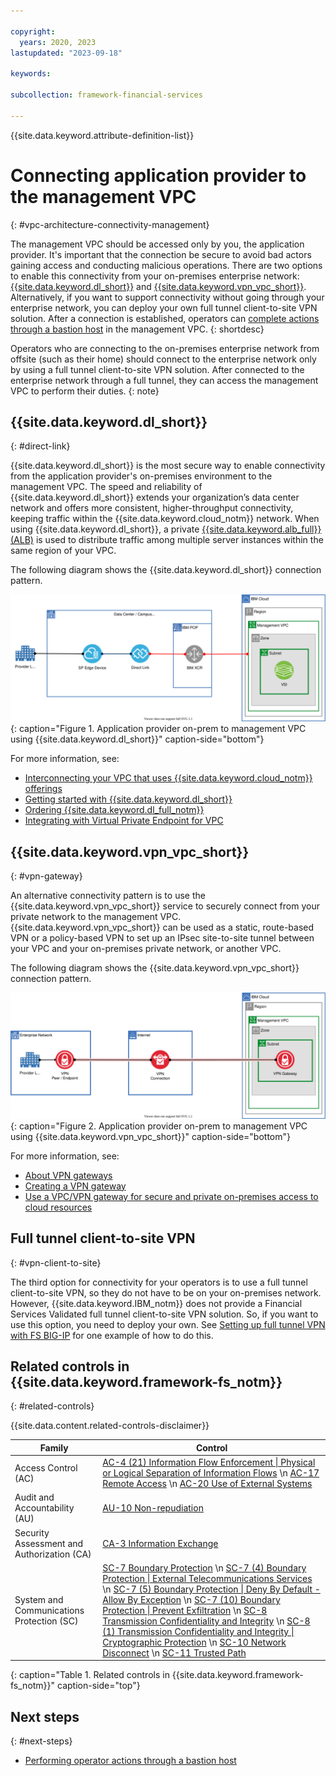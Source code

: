 ```yaml
---

copyright:
  years: 2020, 2023
lastupdated: "2023-09-18"

keywords: 

subcollection: framework-financial-services

---
```


{{site.data.keyword.attribute-definition-list}}

# Connecting application provider to the management VPC
{: #vpc-architecture-connectivity-management}

The management VPC should be accessed only by you, the application provider. It's important that the connection be secure to avoid bad actors gaining access and conducting malicious operations. There are two options to enable this connectivity from your on-premises enterprise network: [{{site.data.keyword.dl_short}}](/docs/dl?topic=dl-dl-about) and [{{site.data.keyword.vpn_vpc_short}}](/docs/vpc?topic=vpc-using-vpn). Alternatively, if you want to support connectivity without going through your enterprise network, you can deploy your own full tunnel client-to-site VPN solution. After a connection is established, operators can [complete actions through a bastion host](/docs/framework-financial-services?topic=framework-financial-services-vpc-architecture-connectivity-bastion) in the management VPC.
{: shortdesc}

Operators who are connecting to the on-premises enterprise network from offsite (such as their home) should connect to the enterprise network only by using a full tunnel client-to-site VPN solution. After connected to the enterprise network through a full tunnel, they can access the management VPC to perform their duties.
{: note}

## {{site.data.keyword.dl_short}}
{: #direct-link}

{{site.data.keyword.dl_short}} is the most secure way to enable connectivity from the application provider's on-premises environment to the management VPC. The speed and reliability of {{site.data.keyword.dl_short}} extends your organization’s data center network and offers more consistent, higher-throughput connectivity, keeping traffic within the {{site.data.keyword.cloud_notm}} network. When using {{site.data.keyword.dl_short}}, a private [{{site.data.keyword.alb_full}} (ALB)](/docs/vpc?topic=vpc-load-balancers) is used to distribute traffic among multiple server instances within the same region of your VPC.

The following diagram shows the {{site.data.keyword.dl_short}} connection pattern.

![Application provider on-premises to management VPC by using {{site.data.keyword.dl_short}}](../images/network-connectivity/provider-to-management-vpc/vpc-architecture-provider-on-prem-to-management-vpc-DL.svg){: caption="Figure 1. Application provider on-prem to management VPC using {{site.data.keyword.dl_short}}" caption-side="bottom"}

For more information, see:

* [Interconnecting your VPC that uses {{site.data.keyword.cloud_notm}} offerings](/docs/vpc?topic=vpc-interconnectivity)
* [Getting started with {{site.data.keyword.dl_short}}](/docs/dl/getting-started?topic=dl-get-started-with-ibm-cloud-dl)
* [Ordering {{site.data.keyword.dl_full_notm}}](/docs/dl?topic=dl-how-to-order-ibm-cloud-dl-dedicated)
* [Integrating with Virtual Private Endpoint for VPC](/docs/dl?topic=dl-vpe-for-ibm-cloud-direct-link)



## {{site.data.keyword.vpn_vpc_short}}
{: #vpn-gateway}

An alternative connectivity pattern is to use the {{site.data.keyword.vpn_vpc_short}} service to securely connect from your private network to the management VPC. {{site.data.keyword.vpn_vpc_short}} can be used as a static, route-based VPN or a policy-based VPN to set up an IPsec site-to-site tunnel between your VPC and your on-premises private network, or another VPC.

The following diagram shows the {{site.data.keyword.vpn_vpc_short}} connection pattern.

![Application provider on-premises to management VPC by using {{site.data.keyword.vpn_vpc_short}}](../images/network-connectivity/provider-to-management-vpc/vpc-architecture-provider-on-prem-to-management-vpc-VPN.svg){: caption="Figure 2. Application provider on-prem to management VPC using {{site.data.keyword.vpn_vpc_short}}" caption-side="bottom"}

For more information, see:

* [About VPN gateways](/docs/vpc?topic=vpc-using-vpn)
* [Creating a VPN gateway](/docs/vpc?topic=vpc-vpn-create-gateway)
* [Use a VPC/VPN gateway for secure and private on-premises access to cloud resources](/docs/solution-tutorials?topic=solution-tutorials-vpc-site2site-vpn)

## Full tunnel client-to-site VPN
{: #vpn-client-to-site}

The third option for connectivity for your operators is to use a full tunnel client-to-site VPN, so they do not have to be on your on-premises network. However, {{site.data.keyword.IBM_notm}} does not provide a Financial Services Validated full tunnel client-to-site VPN solution. So, if you want to use this option, you need to deploy your own. See [Setting up full tunnel VPN with FS BIG-IP](/docs/framework-financial-services?topic=framework-financial-services-vpc-architecture-connectivity-full-tunnel-vpn) for one example of how to do this.

## Related controls in {{site.data.keyword.framework-fs_notm}} 
{: #related-controls}

{{site.data.content.related-controls-disclaimer}}


| Family              | Control                                           |
|---------------------|---------------------------------------------------|
| Access Control (AC) | [AC-4 (21) Information Flow Enforcement &#124; Physical or Logical Separation of Information Flows](/docs/framework-financial-services-controls?topic=framework-financial-services-controls-ac-4.21) \n [AC-17 Remote Access](/docs/framework-financial-services-controls?topic=framework-financial-services-controls-ac-17) \n [AC-20 Use of External Systems](/docs/framework-financial-services-controls?topic=framework-financial-services-controls-ac-20)  |
| Audit and Accountability (AU) | [AU-10 Non-repudiation](/docs/framework-financial-services-controls?topic=framework-financial-services-controls-au-10)  |
| Security Assessment and Authorization (CA)  | [CA-3 Information Exchange](/docs/framework-financial-services-controls?topic=framework-financial-services-controls-ca-3)  |
| System and Communications Protection (SC)  | [SC-7 Boundary Protection](/docs/framework-financial-services-controls?topic=framework-financial-services-controls-sc-7) \n [SC-7 (4) Boundary Protection &#124; External Telecommunications Services](/docs/framework-financial-services-controls?topic=framework-financial-services-controls-sc-7.4) \n [SC-7 (5) Boundary Protection &#124; Deny By Default - Allow By Exception](/docs/framework-financial-services-controls?topic=framework-financial-services-controls-sc-7.5) \n [SC-7 (10) Boundary Protection &#124; Prevent Exfiltration](/docs/framework-financial-services-controls?topic=framework-financial-services-controls-sc-7.10) \n [SC-8 Transmission Confidentiality and Integrity](/docs/framework-financial-services-controls?topic=framework-financial-services-controls-sc-8) \n [SC-8 (1) Transmission Confidentiality and Integrity &#124; Cryptographic Protection](/docs/framework-financial-services-controls?topic=framework-financial-services-controls-sc-8.1) \n [SC-10 Network Disconnect](/docs/framework-financial-services-controls?topic=framework-financial-services-controls-sc-10) \n [SC-11 Trusted Path](/docs/framework-financial-services-controls?topic=framework-financial-services-controls-sc-11)  |
{: caption="Table 1. Related controls in {{site.data.keyword.framework-fs_notm}}" caption-side="top"}

## Next steps
{: #next-steps}

* [Performing operator actions through a bastion host](/docs/framework-financial-services?topic=framework-financial-services-vpc-architecture-connectivity-bastion)

